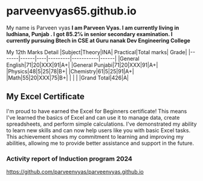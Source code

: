 # parveenvyas65.github.io
My name is Parveen vyas
**I am Parveen Vyas. I am currently living in ludhiana, Punjab . I got 85.2℅ in senior secondary examination. I currently pursuing Btech in CSE at Guru nanak Dev Engineering College**

My 12th Marks Detail
|Subject|Theory|INA| Practical|Total marks| Grade|
|-------|------|----|---------|-----------|------| 
|General English|71|20|XXX|91|A+|
|General Punjabi|71|20|XXX|91|A+|
|Physics|48|5|25|78|B+|
|Chemistry|61|5|25|91|A+|
|Math|55|20|XXX|75|B+|
| | | |Grand Total|426|A|

## My Excel Certificate ##

I'm proud to have earned the Excel for Beginners certificate! This means I've learned the basics of Excel and can use it to manage data, create spreadsheets, and perform simple calculations. I've demonstrated my ability to learn new skills and can now help users like you with basic Excel tasks. This achievement shows my commitment to learning and improving my abilities, allowing me to provide better assistance and support in the future.

### Activity report of Induction program 2024
https://github.com/parveenvyas/parveenvyas.github.io
